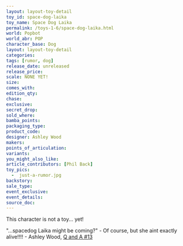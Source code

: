 ```yaml
---
layout: layout-toy-detail 
toy_id: space-dog-laika
toy_name: Space Dog Laika
permalink: /toys-1-6/space-dog-laika.html
world: Popbot
world_abr: POP
character_base: Dog
layout: layout-toy-detail
categories: 
tags: [rumor, dog]
release_date: unreleased
release_price:
scale: NONE YET!
size: 
comes_with: 
edition_qty: 
chase: 
exclusive: 
secret_drop: 
sold_where: 
bamba_points: 
packaging_type: 
product_code: 
designer: Ashley Wood
makers: 
points_of_articulation: 
variants: 
you_might_also_like: 
article_contributors: [Phil Back]
toy_pics: 
  -  just-a-rumor.jpg
backstory: 
sale_type: 
event_exclusive: 
event_details: 
source_doc: 
---
```

This character is not a toy... yet! 

"...spacedog Laika might be coming?" - Of course, but she aint exactly alive!!!!  - Ashley Wood, <a href="https://www.worldofthreea.com/threea-production-blog/qa13" target="_blank">Q and A #13</a> 